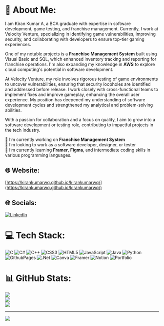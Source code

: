 # 💫 About Me:
I am Kiran Kumar A, a BCA graduate with expertise in software development, game testing, and franchise management. Currently, I work at Velocity Venture, specializing in identifying game vulnerabilities, improving security, and collaborating with developers to ensure top-tier gaming experiences.

One of my notable projects is a **Franchise Management System** built using Visual Basic and SQL, which enhanced inventory tracking and reporting for franchise operations. I'm also expanding my knowledge in **AWS** to explore cloud computing's potential in software development.

At Velocity Venture, my role involves rigorous testing of game environments to uncover vulnerabilities, ensuring that security loopholes are identified and addressed before release. I work closely with cross-functional teams to implement fixes and improve gameplay, enhancing the overall user experience. My position has deepened my understanding of software development cycles and strengthened my analytical and problem-solving abilities.

With a passion for collaboration and a focus on quality, I aim to grow into a software development or testing role, contributing to impactful projects in the tech industry.

🔭 I’m currently working on **Franchise Management System**  
👯 I’m looking to work as a software developer, designer, or tester  
🌱 I’m currently learning **Framer**, **Figma**, and intermediate coding skills in various programming languages.

## 🌐 Website:
[https://kirankumarwq.github.io/kirankumarwq/](https://kirankumarwq.github.io/kirankumarwq/)
## 🌐 Socials:
[![LinkedIn](https://img.shields.io/badge/LinkedIn-%230077B5.svg?logo=linkedin&logoColor=white)](https://linkedin.com/in/KiranKumar21) 

# 💻 Tech Stack:
![C](https://img.shields.io/badge/c-%2300599C.svg?style=plastic&logo=c&logoColor=white) 
![C#](https://img.shields.io/badge/c%23-%23239120.svg?style=plastic&logo=csharp&logoColor=white) 
![C++](https://img.shields.io/badge/c++-%2300599C.svg?style=plastic&logo=c%2B%2B&logoColor=white) 
![CSS3](https://img.shields.io/badge/css3-%231572B6.svg?style=plastic&logo=css3&logoColor=white) 
![HTML5](https://img.shields.io/badge/html5-%23E34F26.svg?style=plastic&logo=html5&logoColor=white) 
![JavaScript](https://img.shields.io/badge/javascript-%23323330.svg?style=plastic&logo=javascript&logoColor=%23F7DF1E) 
![Java](https://img.shields.io/badge/java-%23ED8B00.svg?style=plastic&logo=openjdk&logoColor=white) 
![Python](https://img.shields.io/badge/python-3670A0?style=plastic&logo=python&logoColor=ffdd54) 
![GithubPages](https://img.shields.io/badge/github%20pages-121013?style=plastic&logo=github&logoColor=white) 
![.Net](https://img.shields.io/badge/.NET-5C2D91?style=plastic&logo=.net&logoColor=white) 
![Canva](https://img.shields.io/badge/Canva-%2300C4CC.svg?style=plastic&logo=Canva&logoColor=white) 
![Framer](https://img.shields.io/badge/Framer-black?style=plastic&logo=framer&logoColor=blue) 
![Notion](https://img.shields.io/badge/Notion-%23000000.svg?style=plastic&logo=notion&logoColor=white) 
![Portfolio](https://img.shields.io/badge/Portfolio-%23000000.svg?style=plastic&logo=firefox&logoColor=#FF7139)

# 📊 GitHub Stats:
![](https://github-readme-stats.vercel.app/api?username=Kirankumarwq&theme=nightowl&hide_border=true&include_all_commits=false&count_private=false)<br/>
![](https://github-readme-streak-stats.herokuapp.com/?user=Kirankumarwq&theme=nightowl&hide_border=true)<br/>
![](https://github-readme-stats.vercel.app/api/top-langs/?username=Kirankumarwq&theme=nightowl&hide_border=true&include_all_commits=false&count_private=false&layout=compact)

---
[![](https://visitcount.itsvg.in/api?id=Kirankumarwq&icon=1&color=0)](https://visitcount.itsvg.in)
